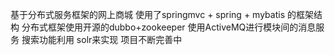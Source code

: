 基于分布式服务框架的网上商城
使用了springmvc + spring + mybatis 的框架结构
分布式框架使用开源的dubbo+zookeeper
使用ActiveMQ进行模块间的消息服务
搜索功能利用 solr来实现
项目不断完善中
